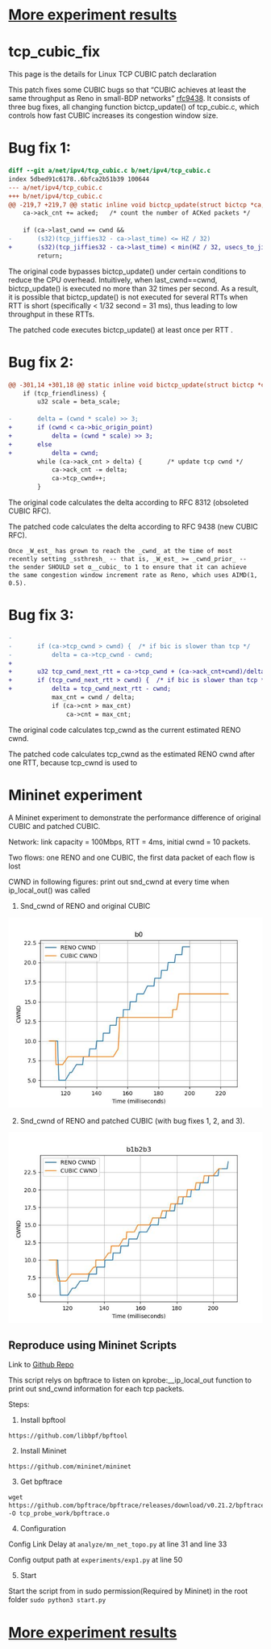 # [More experiment results](more_results.md)

# tcp_cubic_fix

This page is the details for Linux TCP CUBIC patch declaration 

This patch fixes some CUBIC bugs so that  “CUBIC achieves at least the same throughput as Reno in small-BDP networks” [rfc9438](https://www.rfc-editor.org/rfc/rfc9438.html). 
It consists of three bug fixes, all changing function bictcp_update() of tcp_cubic.c, which controls how fast CUBIC increases its congestion window size.


# Bug fix 1:


```patch
diff --git a/net/ipv4/tcp_cubic.c b/net/ipv4/tcp_cubic.c
index 5dbed91c6178..6bfca2b51b39 100644
--- a/net/ipv4/tcp_cubic.c
+++ b/net/ipv4/tcp_cubic.c
@@ -219,7 +219,7 @@ static inline void bictcp_update(struct bictcp *ca, u32 cwnd, u32 acked)
 	ca->ack_cnt += acked;	/* count the number of ACKed packets */
 
 	if (ca->last_cwnd == cwnd &&
-	    (s32)(tcp_jiffies32 - ca->last_time) <= HZ / 32)
+	    (s32)(tcp_jiffies32 - ca->last_time) < min(HZ / 32, usecs_to_jiffies (ca->delay_min)))
 		return;
```

The original code bypasses bictcp_update() under certain conditions to reduce the CPU overhead. Intuitively, when last_cwnd==cwnd, bictcp_update() is executed no more than 32 times per second. 
As a result, it is possible that bictcp_update() is not executed for several RTTs when RTT is short (specifically < 1/32 second = 31 ms), thus leading to low throughput in these RTTs.

The patched code executes bictcp_update() at least once per RTT .

# Bug fix 2:

 
```patch
@@ -301,14 +301,18 @@ static inline void bictcp_update(struct bictcp *ca, u32 cwnd, u32 acked)
 	if (tcp_friendliness) {
 		u32 scale = beta_scale;
 
-		delta = (cwnd * scale) >> 3;
+		if (cwnd < ca->bic_origin_point)
+			delta = (cwnd * scale) >> 3;
+		else
+			delta = cwnd;
 		while (ca->ack_cnt > delta) {		/* update tcp cwnd */
 			ca->ack_cnt -= delta;
 			ca->tcp_cwnd++;
 		}
```

The original code calculates the delta according to RFC 8312 (obsoleted CUBIC RFC).

The patched code calculates the delta according to RFC 9438 (new CUBIC RFC).

```
Once _W_est_ has grown to reach the _cwnd_ at the time of most
recently setting _ssthresh_ -- that is, _W_est_ >= _cwnd_prior_ --
the sender SHOULD set α__cubic_ to 1 to ensure that it can achieve
the same congestion window increment rate as Reno, which uses AIMD(1,
0.5).
```


# Bug fix 3:

 
```patch
-
-		if (ca->tcp_cwnd > cwnd) {	/* if bic is slower than tcp */
-			delta = ca->tcp_cwnd - cwnd;
+		
+		u32 tcp_cwnd_next_rtt = ca->tcp_cwnd + (ca->ack_cnt+cwnd)/delta;
+		if (tcp_cwnd_next_rtt > cwnd) {  /* if bic is slower than tcp */
+			delta = tcp_cwnd_next_rtt - cwnd;
 			max_cnt = cwnd / delta;
 			if (ca->cnt > max_cnt)
 				ca->cnt = max_cnt;
```

The original code calculates tcp_cwnd as the current estimated RENO cwnd.

The patched code calculates tcp_cwnd as the estimated RENO cwnd after one RTT, because tcp_cwnd is used to   


# Mininet experiment

A Mininet experiment to demonstrate the performance difference of original CUBIC and patched CUBIC.

 
Network: link capacity = 100Mbps, RTT = 4ms, initial cwnd = 10 packets.

Two flows: one RENO and one CUBIC, the first data packet of each flow is lost


CWND in following figures: print out snd_cwnd at every time when ip_local_out() was called


1. Snd_cwnd of RENO and original CUBIC

![Snd_cwnd of RENO and original CUBIC](https://raw.githubusercontent.com/zmrui/tcp_cubic_fix/main/results/Initial%2010%20CWND/First%20group%20RTT%204ms/b0/renocubic_fixb0.jpg)

2. Snd_cwnd of RENO and patched CUBIC (with bug fixes 1, 2, and 3).

![Snd_cwnd of RENO and patched CUBIC](https://raw.githubusercontent.com/zmrui/tcp_cubic_fix/main/results/Initial%2010%20CWND/First%20group%20RTT%204ms/b1b2b3/renocubic_fixb1b2b3.jpg)


 
## Reproduce using Mininet Scripts

Link to [Github Repo](https://github.com/zmrui/tcp_cubic_fix)

This script relys on bpftrace to listen on kprobe:__ip_local_out function to print out snd_cwnd information for each tcp packets.

Steps:

1. Install bpftool

```
https://github.com/libbpf/bpftool
```

2. Install Mininet

```
https://github.com/mininet/mininet
```

3. Get bpftrace
```
wget https://github.com/bpftrace/bpftrace/releases/download/v0.21.2/bpftrace -O tcp_probe_work/bpftrace.o
```

4. Configuration

Config Link Delay at `analyze/mn_net_topo.py` at line 31 and line 33

Config output path at `experiments/exp1.py` at line 50

5. Start

Start the script from in sudo permission(Required by Mininet) in the root folder 
`sudo python3 start.py`

# [More experiment results](more_results.md)
